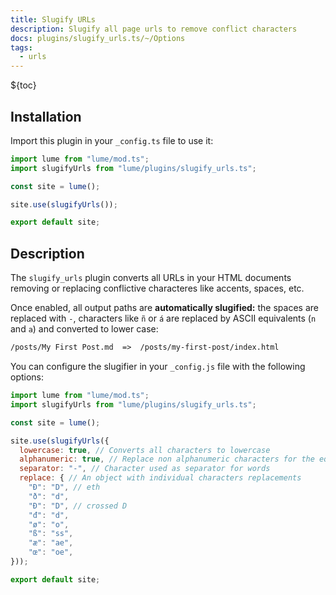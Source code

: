 ```yaml
---
title: Slugify URLs
description: Slugify all page urls to remove conflict characters
docs: plugins/slugify_urls.ts/~/Options
tags:
  - urls
---
```


${toc}

## Installation

Import this plugin in your `_config.ts` file to use it:

```js
import lume from "lume/mod.ts";
import slugifyUrls from "lume/plugins/slugify_urls.ts";

const site = lume();

site.use(slugifyUrls());

export default site;
```

## Description

The `slugify_urls` plugin converts all URLs in your HTML documents removing or
replacing conflictive characteres like accents, spaces, etc.

Once enabled, all output paths are **automatically slugified:** the spaces are
replaced with `-`, characters like `ñ` or `á` are replaced by ASCII equivalents
(`n` and `a`) and converted to lower case:

```txt
/posts/My First Post.md  =>  /posts/my-first-post/index.html
```

You can configure the slugifier in your `_config.js` file with the following
options:

```js
import lume from "lume/mod.ts";
import slugifyUrls from "lume/plugins/slugify_urls.ts";

const site = lume();

site.use(slugifyUrls({
  lowercase: true, // Converts all characters to lowercase
  alphanumeric: true, // Replace non alphanumeric characters for the equivalent. Example: ñ to n.
  separator: "-", // Character used as separator for words
  replace: { // An object with individual characters replacements
    "Ð": "D", // eth
    "ð": "d",
    "Đ": "D", // crossed D
    "đ": "d",
    "ø": "o",
    "ß": "ss",
    "æ": "ae",
    "œ": "oe",
}));

export default site;
```
